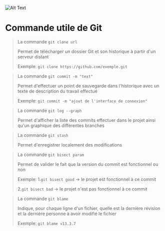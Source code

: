 ![Alt Text](https://git-scm.com/images/logos/1color-darkbg@2x.png)

# Commande utile de Git

 > La commande ```git clone url```
 >
 > Permet de télécharger un dossier Git et son historique à partir d'un serveur distant
 >
 > Exemple: ```git clone https://github.com/exemple.git```
 
 > La commande ```git commit -m "text"```
 >
 > Permet d'effectuer un point de sauvegarde dans l'historique avec un texte de description du travail effectué
 >
 > Exemple: ```git commit -m "ajout de l'interface de connexion"```
 
 > La commande ```git log --graph```
 >
 > Permet d'afficher la liste des commits effectuer dans le projet ainsi qu'un graphique des différentes branches
 >

 > La commande ```git stash```
 >
 > Permet d'enregistrer localement des modifications
 >

 > La commande ```git bisect param```
 >
 > Permet de valider le fait que la version du commit est fonctionnel ou non
 >
 > Exemple: 
 > 1.```git bisect good``` -> le projet est fonctionnel à ce commit
 >
 > 2.```git bisect bad``` -> le projet n'est pas fonctionnel à ce commit
 
 > La commande ```git blame``` 
 >
 > Indique, pour chaque ligne d'un fichier, quelle est la dernière révision et la dernière personne à avoir modifié le fichier
 >
 > Exemple:
 > ```git blame v13.3.7``` 
